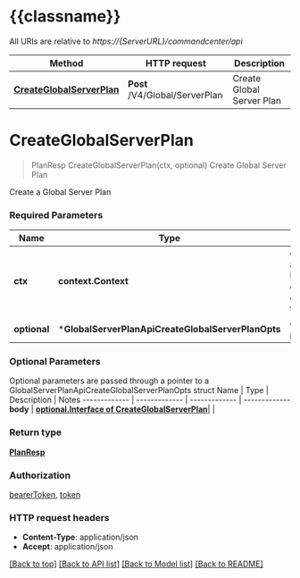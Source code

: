 # {{classname}}

All URIs are relative to *https://{ServerURL}/commandcenter/api*

Method | HTTP request | Description
------------- | ------------- | -------------
[**CreateGlobalServerPlan**](GlobalServerPlanApi.md#CreateGlobalServerPlan) | **Post** /V4/Global/ServerPlan | Create Global Server Plan

# **CreateGlobalServerPlan**
> PlanResp CreateGlobalServerPlan(ctx, optional)
Create Global Server Plan

Create a Global Server Plan

### Required Parameters

Name | Type | Description  | Notes
------------- | ------------- | ------------- | -------------
 **ctx** | **context.Context** | context for authentication, logging, cancellation, deadlines, tracing, etc.
 **optional** | ***GlobalServerPlanApiCreateGlobalServerPlanOpts** | optional parameters | nil if no parameters

### Optional Parameters
Optional parameters are passed through a pointer to a GlobalServerPlanApiCreateGlobalServerPlanOpts struct
Name | Type | Description  | Notes
------------- | ------------- | ------------- | -------------
 **body** | [**optional.Interface of CreateGlobalServerPlan**](CreateGlobalServerPlan.md)|  | 

### Return type

[**PlanResp**](PlanResp.md)

### Authorization

[bearerToken](../README.md#bearerToken), [token](../README.md#token)

### HTTP request headers

 - **Content-Type**: application/json
 - **Accept**: application/json

[[Back to top]](#) [[Back to API list]](../README.md#documentation-for-api-endpoints) [[Back to Model list]](../README.md#documentation-for-models) [[Back to README]](../README.md)

